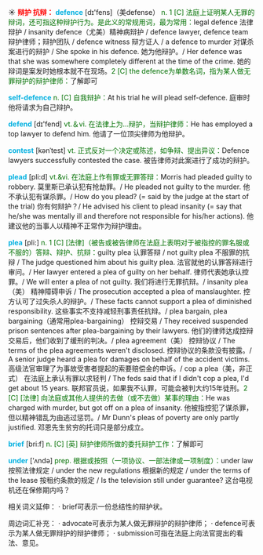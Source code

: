 ☀ <font color="red">**辩护 抗辩：**</font>
<font color="sky blue">**defence**</font> [dɪ'fens]（美defense）
<font color="rgb(227, 108, 9)">n. 1 [C] 法庭上证明某人无罪的辩词，还可指这种辩护行为。是此义的常规用词，最为常用：</font>legal defence 法律辩护 / insanity defence（尤美）精神病辩护 / defence lawyer, defence team 辩护律师；辩护团队 / defence witness 辩方证人 / a defence to murder 对谋杀案进行的辩护 / She spoke in his defence. 她为他辩护。/ Her defence was that she was somewhere completely different at the time of the crime. 她的辩词是案发时她根本就不在现场。<font color="rgb(227, 108, 9)">2 [C] the defence为单数名词，指为某人做无罪辩护的辩护律师：</font>了解即可

<font color="sky blue">**self-defence**</font>
<font color="rgb(227, 108, 9)">n. [C] 自我辩护：</font>At his trial he will plead self-defence. 庭审时他将请求为自己辩护。

<font color="sky blue">**defend**</font> [dɪ'fend] 
<font color="rgb(227, 108, 9)">vt.＆vi. 在法律上为…辩护，当辩护律师：</font>He has employed a top lawyer to defend him. 他请了一位顶尖律师为他辩护。
           
<font color="sky blue">**contest**</font> [kənˈtest]
<font color="rgb(227, 108, 9)">vt. 正式反对一个决定或陈述，如争辩、提出异议：</font>Defence lawyers successfully contested the case. 被告律师对此案进行了成功的辩护。

<font color="sky blue">**plead**</font> [pli:d]
<font color="rgb(227, 108, 9)">vt.&vi. 在法庭上作有罪或无罪答辩：</font>Morris had pleaded guilty to robbery. 莫里斯已承认犯有抢劫罪。/ He pleaded not guilty to the murder. 他不承认犯有谋杀罪。/ How do you plead? (= said by the judge at the start of the trial) 你有何辩护？/ He advised his client to plead insanity (= say that he/she was mentally ill and therefore not responsible for his/her actions). 他建议他的当事人以精神不正常作为辩护理由。
           
<font color="sky blue">**plea**</font> [pli:]
<font color="rgb(227, 108, 9)">n. 1 [C] [法律]（被告或被告律师在法庭上表明对于被指控的罪名服或不服的）答辩、辩护、抗辩：</font>guilty plea 认罪答辩 / not guilty plea 不服罪的抗辩 / The judge questioned him about his guilty plea. 法官就他的认罪答辩进行审问。/ Her lawyer entered a plea of guilty on her behalf. 律师代表她承认控罪。/ We will enter a plea of not guilty. 我们将进行无罪抗辩。/ insanity plea（美） 精神障碍申诉 / The prosecution accepted a plea of manslaughter. 控方认可了过失杀人的辩护。/ These facts cannot support a plea of diminished responsibility. 这些事实不支持减轻刑事责任抗辩。/ plea bargain, plea bargaining（通常用plea-bargaining） 控辩交易 / They received suspended prison sentences after plea-bargaining by their lawyers. 他们的律师达成控辩交易后，他们收到了缓刑的判决。/ plea agreement（美） 控辩协议 / The terms of the plea agreements weren't disclosed. 控辩协议的条款没有披露。/ A senior judge heard a plea for damages on behalf of the accident victims. 高级法官审理了为事故受害者提起的索要赔偿金的申诉。/ cop a plea（美，非正式） 在法庭上承认有罪以求轻判 / The feds said that if I didn't cop a plea, I'd get about 15 years. 联邦官员说，如果我不认罪，可能会被判大约15年徒刑。<font color="rgb(227, 108, 9)">2 [C] [法律] 向法庭或其他人提供的去做（或不去做）某事的理由：</font>He was charged with murder, but got off on a plea of insanity. 他被指控犯了谋杀罪，但以精神错乱为由逃过惩罚。/ Mr Dunn's pleas of poverty are only partly justified. 邓恩先生贫穷的托词只是部分成立。

<font color="sky blue">**brief**</font> [bri:f] 
<font color="rgb(227, 108, 9)">n. [C] [英] 辩护律师所做的委托辩护工作：</font>了解即可

<font color="sky blue">**under**</font> ['ʌndə] 
<font color="rgb(227, 108, 9)">prep. 根据或按照（一项协议、一部法律或一项制度）：</font>under law 按照法律规定 / under the new regulations 根据新的规定 / under the terms of the lease 按租约条款的规定 / Is the television still under guarantee? 这台电视机还在保修期内吗？

相关词义延伸：
· brief可表示一份总结性的辩护状。

周边词汇补充：
· advocate可表示为某人做无罪辩护的辩护律师；
· defence可表示为某人做无罪辩护的辩护律师；
· submission可指在法庭上向法官提出的看法、意见。


